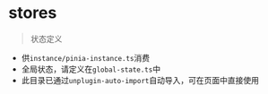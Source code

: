 # stores

> 状态定义

- 供`instance/pinia-instance.ts`消费
- 全局状态，请定义在`global-state.ts`中
- 此目录已通过`unplugin-auto-import`自动导入，可在页面中直接使用
